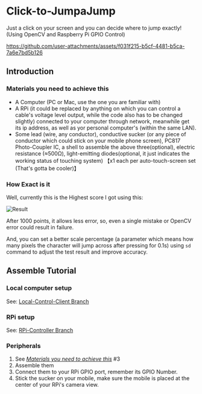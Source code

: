 # Click-to-JumpaJump

 Just a click on your screen and you can decide where to jump exactly! (Using OpenCV and Raspberry Pi GPIO Control)

<https://github.com/user-attachments/assets/f031f215-b5cf-4481-b5ca-7a6e7bd5b126>

## Introduction

### Materials you need to achieve this

- A Computer (PC or Mac, use the one you are familiar with)
- A RPi (it could be replaced by anything on which you can control a cable's voltage level output, while the code also has to be changed slightly) connected to your computer through network, meanwhile get its ip address, as well as yor personal computer's (within the same LAN).
- Some lead (wire, any conductor), conductive sucker (or any piece of conductor which could stick on your mobile phone screen), PC817 Photo-Coupler IC, a shell to assemble the above three(optional), electric resistance (≈500Ω), light-emitting diodes(optional, it just indicates the working status of touching system) 【x1 each per auto-touch-screen set (That's gotta be cooler)】

### How Exact is it

Well, currently this is the Highest score I got using this:

![Result](https://github.com/user-attachments/assets/6b898581-5b20-4682-94c4-0988765dbf7f)

After 1000 points, it allows less error, so, even a single mistake or OpenCV error could result in failure.

And, you can set a better scale percentage (a parameter which means how many pixels the character will jump across after pressing for 0.1s) using ```sd``` command to adjust the test result and improve accuracy.

## Assemble Tutorial

### Local computer setup

See: [Local-Control-Client Branch](https://github.com/HNRobert/Click-to-JumpaJump/tree/Local-Control-Client)

### RPi setup

See: [RPi-Controller Branch](https://github.com/HNRobert/Click-to-JumpaJump/tree/RPi-Controller)

### Peripherals

1. See [*Materials you need to achieve this*](#materials-you-need-to-achieve-this) #3
2. Assemble them
3. Connect them to your RPi GPIO port, remember its GPIO Number.
4. Stick the sucker on your mobile, make sure the mobile is placed at the center of your RPi's camera view.
